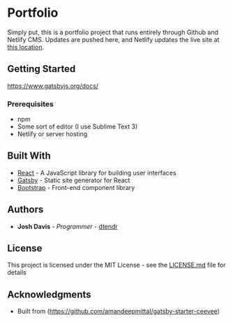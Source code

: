 # Portfolio 

Simply put, this is a portfolio project that runs entirely through Github and Netlify CMS.
Updates are pushed here, and Netlify updates the live site at [this location](http://www.manandcoffee.com/).

## Getting Started

https://www.gatsbyjs.org/docs/

### Prerequisites

* npm
* Some sort of editor (I use Sublime Text 3)
* Netlify or server hosting

## Built With

* [React](https://reactjs.org/) - A JavaScript library for building user interfaces
* [Gatsby](https://www.gatsbyjs.org/) - Static site generator for React
* [Bootstrap](https://getbootstrap.com/) - Front-end component library

## Authors

* **Josh Davis** - *Programmer* - [dtendr](https://github.com/dtendr)

## License

This project is licensed under the MIT License - see the [LICENSE.md](LICENSE.md) file for details

## Acknowledgments

* Built from (https://github.com/amandeepmittal/gatsby-starter-ceevee)